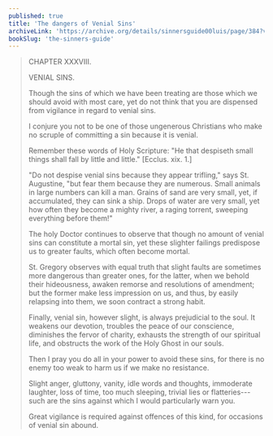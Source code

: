 ```yaml
---
published: true
title: 'The dangers of Venial Sins'
archiveLink: 'https://archive.org/details/sinnersguide00luis/page/384?view=theater'
bookSlug: 'the-sinners-guide'
---
```


> CHAPTER XXXVIII.
>
> VENIAL SINS.
>
> Though the sins of which we have been treating are those which we should avoid with most care, yet do not think that you are dispensed from vigilance in regard to venial sins.
> 
> I conjure you not to be one of those ungenerous Christians who make no scruple of committing a sin because it is venial.
> 
> Remember these words of Holy Scripture: "He that despiseth small things shall fall by little and little." [Ecclus. xix. 1.]
> 
> "Do not despise venial sins because they appear trifling," says St. Augustine, "but fear them because they are numerous. Small animals in large numbers can kill a man. Grains of sand are very small, yet, if accumulated, they can sink a ship. Drops of water are very small, yet how often they become a mighty river, a raging torrent, sweeping everything before them!"
> 
> The holy Doctor continues to observe that though no amount of venial sins can constitute a mortal sin, yet these slighter failings predispose us to greater faults, which often become mortal.
> 
> St. Gregory observes with equal truth that slight faults are sometimes more dangerous than greater ones, for the latter, when we behold their hideousness, awaken remorse and resolutions of amendment; but the former make less impression on us, and thus, by easily relapsing into them, we soon contract a strong habit.
>
> Finally, venial sin, however slight, is always prejudicial to the soul. It weakens our devotion, troubles the peace of our conscience, diminishes the fervor of charity, exhausts the strength of our spiritual life, and obstructs the work of the Holy Ghost in our souls.
> 
> Then I pray you do all in your power to avoid these sins, for there is no enemy too weak to harm us if we make no resistance.
> 
> Slight anger, gluttony, vanity, idle words and thoughts, immoderate laughter, loss of time, too much sleeping, trivial lies or flatteries---such are the sins against which I would particularly warn you.
> 
> Great vigilance is required against offences of this kind, for occasions of venial sin abound.
